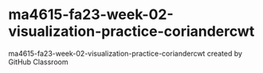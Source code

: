 # ma4615-fa23-week-02-visualization-practice-coriandercwt
ma4615-fa23-week-02-visualization-practice-coriandercwt created by GitHub Classroom
